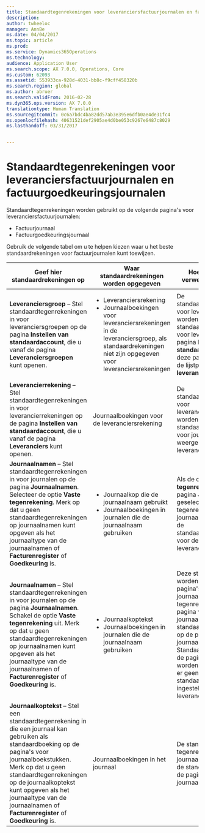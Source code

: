 ```yaml
---
title: Standaardtegenrekeningen voor leveranciersfactuurjournalen en factuurgoedkeuringsjournalen
description: 
author: twheeloc
manager: AnnBe
ms.date: 04/04/2017
ms.topic: article
ms.prod: 
ms.service: Dynamics365Operations
ms.technology: 
audience: Application User
ms.search.scope: AX 7.0.0, Operations, Core
ms.custom: 62093
ms.assetid: 553933ca-928d-4031-bb8c-f9cff458320b
ms.search.region: global
ms.author: abruer
ms.search.validFrom: 2016-02-28
ms.dyn365.ops.version: AX 7.0.0
translationtype: Human Translation
ms.sourcegitcommit: 0c6a7bdc4ba82dd57ab3e395e6dfb0ae4de31fc4
ms.openlocfilehash: 40631521def2905ae4d0be053c9267e6487c8029
ms.lasthandoff: 03/31/2017


---
```


# <a name="default-offset-accounts-for-vendor-invoice-journals-and-invoice-approval-journals"></a>Standaardtegenrekeningen voor leveranciersfactuurjournalen en factuurgoedkeuringsjournalen



Standaardtegenrekeningen worden gebruikt op de volgende pagina's voor leveranciersfactuurjournalen:

-   Factuurjournaal
-   Factuurgoedkeuringsjournaal

Gebruik de volgende tabel om u te helpen kiezen waar u het beste standaardrekeningen voor factuurjournalen kunt toewijzen.

<table>
<colgroup>
<col width="25%" />
<col width="25%" />
<col width="25%" />
<col width="25%" />
</colgroup>
<thead>
<tr class="header">
<th>Geef hier standaardrekeningen op</th>
<th>Waar standaardrekeningen worden opgegeven</th>
<th>Hoe deze optie de verwerking beïnvloedt</th>
<th>Wanneer u deze optie moet gebruiken</th>
</tr>
</thead>
<tbody>
<tr class="odd">
<td><strong>Leveranciersgroep</strong> – Stel standaardtegenrekeningen in voor leveranciersgroepen op de pagina <strong>Instellen van standaardaccount</strong>, die u vanaf de pagina <strong>Leveranciersgroepen</strong> kunt openen.</td>
<td><ul>
<li>Leveranciersrekening</li>
<li>Journaalboekingen voor leveranciersrekeningen in de leveranciersgroep, als standaardrekeningen niet zijn opgegeven voor leveranciersrekeningen</li>
</ul></td>
<td>De standaardtegenrekeningen voor leveranciersgroepen worden weergegeven als standaardtegenrekeningen voor leveranciers op de pagina <strong>Instellen van standaardaccount</strong>. U kunt deze pagina openen vanaf de lijstpagina <strong>Alle leveranciers</strong>.</td>
<td>Gebruik deze optie als u normaal gesproken betaalt voor dezelfde typen artikelen van dezelfde leveranciersgroepen.</td>
</tr>
<tr class="even">
<td><strong>Leverancierrekening</strong> – Stel standaardtegenrekeningen in voor leverancierrekeningen op de pagina <strong>Instellen van standaardaccount</strong>, die u vanaf de pagina <strong>Leveranciers</strong> kunt openen.</td>
<td>Journaalboekingen voor de leveranciersrekening</td>
<td>De standaardtegenrekeningen voor leveranciersrekeningen worden als standaardtegenrekeningen voor journaalboekingen weergegeven voor de leveranciersrekening.</td>
<td>Gebruik deze optie als u normaal gesproken betaalt voor dezelfde typen artikelen van dezelfde leveranciers.</td>
</tr>
<tr class="odd">
<td><strong>Journaalnamen</strong> – Stel standaardtegenrekeningen in voor journalen op de pagina <strong>Journaalnamen</strong>. Selecteer de optie <strong>Vaste tegenrekening</strong>. Merk op dat u geen standaardtegenrekeningen op journaalnamen kunt opgeven als het journaaltype van de journaalnamen of <strong>Facturenregister</strong> of <strong>Goedkeuring</strong> is.</td>
<td><ul>
<li>Journaalkop die de journaalnaam gebruikt</li>
<li>Journaalboekingen in journalen die de journaalnaam gebruiken</li>
</ul></td>
<td>Als de optie <strong>Vaste tegenrekening</strong> op de pagina <strong>Journaalnamen</strong> is geselecteerd, krijgt de tegenrekening van de journaalnaam voorrang op de standaardtegenrekening voor de leverancier of leveranciersgroep.</td>
<td>Gebruik deze optie om journalen in te stellen voor specifieke kosten en uitgaven die aan specifieke rekeningen worden aangerekend, ongeacht wie de leverancier of leveranciersgroep is waarvan de leverancier deel uitmaakt.</td>
</tr>
<tr class="even">
<td><strong>Journaalnamen</strong> – Stel standaardtegenrekeningen in voor journalen op de pagina <strong>Journaalnamen</strong>. Schakel de optie <strong>Vaste tegenrekening</strong> uit. Merk op dat u geen standaardtegenrekeningen op journaalnamen kunt opgeven als het journaaltype van de journaalnamen of <strong>Facturenregister</strong> of <strong>Goedkeuring</strong> is.</td>
<td><ul>
<li>Journaalkoptekst</li>
<li>Journaalboekingen in journalen die de journaalnaam gebruiken</li>
</ul></td>
<td>Deze standaardboekingen worden gebruikt op pagina's voor journaalkopteksten, en de tegenrekening op de pagina voor de journaalkoptekst wordt als standaardboeking gebruikt op de pagina's voor journaalboekstukken. Standaardrekeningen op de pagina <strong>Journaalnamen </strong>worden alleen gebruikt als er geen standaardrekeningen zijn ingesteld voor de leveranciersrekening.</td>
<td>Gebruik deze optie om standaardrekeningen in te stellen die worden gebruikt wanneer geen standaard tegenrekening voor de leverancier is toegewezen.</td>
</tr>
<tr class="odd">
<td><strong>Journaalkoptekst</strong> – Stel een standaardtegenrekening in die een journaal kan gebruiken als standaardboeking op de pagina's voor journaalboekstukken. Merk op dat u geen standaardtegenrekeningen op de journaalkoptekst kunt opgeven als het journaaltype van de journaalnamen of <strong>Facturenregister</strong> of <strong>Goedkeuring</strong> is.</td>
<td>Journaalboekingen in het journaal</td>
<td>De standaard tegenrekening voor een journaal wordt gebruikt als de standaardboeking op de pagina's voor journaalboekstukken.</td>
<td>Gebruik deze optie om het invoeren van gegevens te versnellen als de meeste boekingen in een journaal dezelfde tegenrekening hebben.</td>
</tr>
</tbody>
</table>




